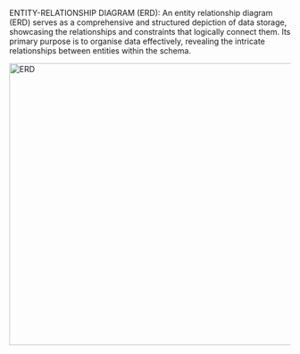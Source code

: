 ENTITY-RELATIONSHIP DIAGRAM (ERD): An entity relationship diagram (ERD) serves as a comprehensive and structured depiction of data storage, showcasing the relationships and constraints that logically connect them. Its primary purpose is to organise data effectively, revealing the intricate relationships between entities within the schema. 


<img width="506" alt="ERD" src="https://github.com/user-attachments/assets/2b2d16d1-6e04-4b20-9b57-ac15c412abfc">
